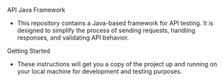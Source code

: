API Java Framework
- This repository contains a Java-based framework for API testing. It is designed to simplify the process of sending requests, handling responses, and validating API behavior.

Getting Started
- These instructions will get you a copy of the project up and running on your local machine for development and testing purposes.
